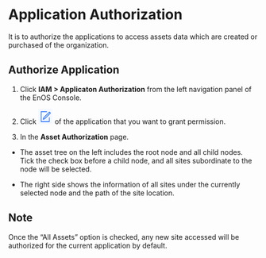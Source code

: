 # Application Authorization

It is to authorize the applications to access assets data which are created or purchased of the organization.

## Authorize Application

1. Click **IAM > Applicaton Authorization** from the left navigation panel of the EnOS Console.

2. Click ![Image](media/edit.png) of the application that you want to grant permission.

3. In the **Asset Authorization** page.

- The asset tree on the left includes the root node and all child nodes. Tick the check box before a child node, and all sites subordinate to the node will be selected.

- The right side shows the information of all sites under the currently selected node and the path of the site location.

## Note

Once the “All Assets” option is checked, any new site accessed will be authorized for the current application by default.
